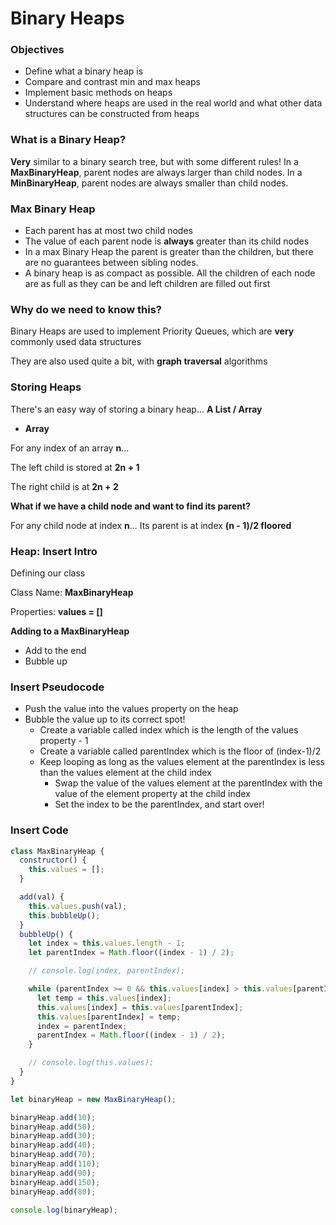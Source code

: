 # Binary Heaps

### Objectives

- Define what a binary heap is
- Compare and contrast min and max heaps
- Implement basic methods on heaps
- Understand where heaps are used in the real world and what other data structures can be constructed from heaps

### What is a Binary Heap?

**Very** similar to a binary search tree, but with some different rules! In a **MaxBinaryHeap**, parent nodes are always larger than child nodes. In a **MinBinaryHeap**, parent nodes are always smaller than child nodes.

### Max Binary Heap

- Each parent has at most two child nodes
- The value of each parent node is **always** greater than its child nodes
- In a max Binary Heap the parent is greater than the children, but there are no guarantees between sibling nodes.
- A binary heap is as compact as possible. All the children of each node are as full as they can be and left children are filled out first

### Why do we need to know this?

Binary Heaps are used to implement Priority Queues, which are **very** commonly used data structures

They are also used quite a bit, with **graph traversal** algorithms

### Storing Heaps

There's an easy way of storing a binary heap...  **A List / Array**

- **Array**

For any index of an array **n**...

The left child is stored at **2n + 1**

The right child is at **2n + 2**

**What if we have a child node and want to find its parent?**

For any child node at index **n**... Its parent is at index **(n - 1)/2 floored**

### Heap: Insert Intro

Defining our class

Class Name: **MaxBinaryHeap**

Properties: **values = []**

**Adding to a MaxBinaryHeap**

- Add to the end
- Bubble up

### Insert Pseudocode

- Push the value into the values property on the heap
- Bubble the value up to its correct spot!
  - Create a variable called index which is the length of the values property - 1
  - Create a variable called parentIndex which is the floor of (index-1)/2
  - Keep looping as long as the values element at the parentIndex is less than the values element at the child index
    - Swap the value of the values element at the parentIndex with the value of the element property at the child index
    - Set the index to be the parentIndex, and start over!

### Insert Code

```javascript
class MaxBinaryHeap {
  constructor() {
    this.values = [];
  }

  add(val) {
    this.values.push(val);
    this.bubbleUp();
  }
  bubbleUp() {
    let index = this.values.length - 1;
    let parentIndex = Math.floor((index - 1) / 2);

    // console.log(index, parentIndex);

    while (parentIndex >= 0 && this.values[index] > this.values[parentIndex]) {
      let temp = this.values[index];
      this.values[index] = this.values[parentIndex];
      this.values[parentIndex] = temp;
      index = parentIndex;
      parentIndex = Math.floor((index - 1) / 2);
    }

    // console.log(this.values);
  }
}

let binaryHeap = new MaxBinaryHeap();

binaryHeap.add(10);
binaryHeap.add(50);
binaryHeap.add(30);
binaryHeap.add(40);
binaryHeap.add(70);
binaryHeap.add(110);
binaryHeap.add(90);
binaryHeap.add(150);
binaryHeap.add(80);

console.log(binaryHeap);
```

